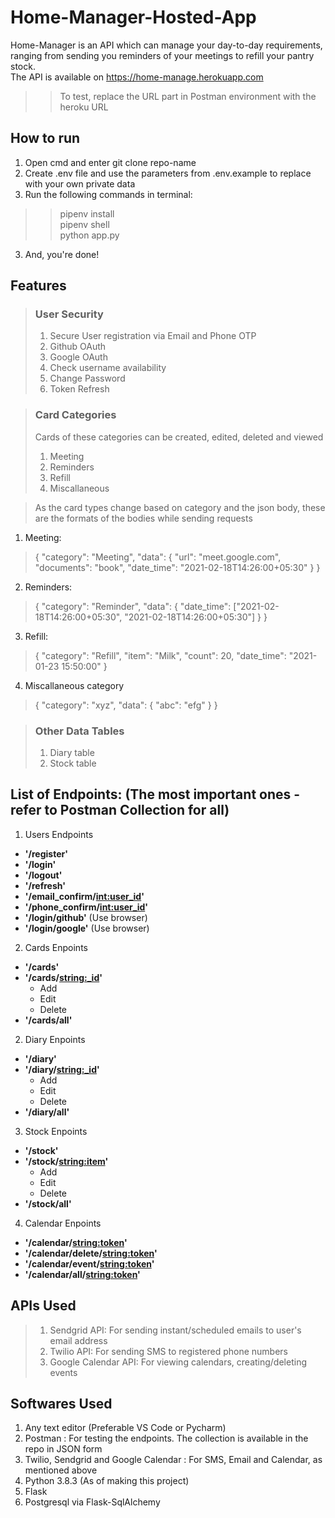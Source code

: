 # Home-Manager-Hosted-App
Home-Manager is an API which can manage your day-to-day requirements, ranging from sending you reminders of your meetings to refill your pantry stock.  
The API is available on https://home-manage.herokuapp.com
 >> To test, replace the URL part in Postman environment with the heroku URL

## How to run
1. Open cmd and enter git clone repo-name
2. Create .env file and use the parameters from .env.example to replace with your own private data
2. Run the following commands in terminal:
  >> pipenv install  
  >> pipenv shell  
  >> python app.py  
3. And, you're done!

## Features
> ### User Security
> 1. Secure User registration via Email and Phone OTP
> 2. Github OAuth
> 3. Google OAuth
> 4. Check username availability
> 5. Change Password
> 6. Token Refresh

> ### Card Categories
> Cards of these categories can be created, edited, deleted and viewed
> 1. Meeting
> 2. Reminders
> 3. Refill
> 4. Miscallaneous

>As the card types change based on category and the json body, these are the formats of the bodies while sending requests

1. Meeting:
>{
> "category": "Meeting",
>    "data": 
>        { "url": "meet.google.com",
>        "documents": "book",
>        "date_time": "2021-02-18T14:26:00+05:30"
>        }
>}

2. Reminders:
>{
>    "category": "Reminder",
>    "data": 
>        { 
>            "date_time": ["2021-02-18T14:26:00+05:30", "2021-02-18T14:26:00+05:30"]
>        }
>}

3. Refill:
>{
>    "category": "Refill",
>    "item": "Milk",
>    "count": 20,
>    "date_time": "2021-01-23 15:50:00"
>}

4. Miscallaneous category
>{
>    "category": "xyz",
>    "data": 
>        { 
>            "abc": "efg"
>        }
>}

> ### Other Data Tables
> 1. Diary table
> 2. Stock table

## List of Endpoints: (The most important ones - refer to Postman Collection for all)
 1. Users Endpoints  
   * __'/register'__  
   * __'/login'__  
   * __'/logout'__  
   * __'/refresh'__  
   * __'/email_confirm/<int:user_id>'__ 
   * __'/phone_confirm/<int:user_id>'__  
   * __'/login/github'__ (Use browser)
   * __'/login/google'__ (Use browser) 

  2. Cards Enpoints 
   * __'/cards'__  
   * __'/cards/<string:_id>'__   
       * Add  
       * Edit  
       * Delete  
   * __'/cards/all'__ 
   
  2. Diary Enpoints 
   * __'/diary'__  
   * __'/diary/<string:_id>'__   
       * Add  
       * Edit  
       * Delete  
   * __'/diary/all'__ 
   
  3. Stock Enpoints 
   * __'/stock'__  
   * __'/stock/<string:item>'__   
       * Add  
       * Edit  
       * Delete  
   * __'/stock/all'__ 
  
  4. Calendar Enpoints 
   * __'/calendar/<string:token>'__   
   * __'/calendar/delete/<string:token>'__  
   * __'/calendar/event/<string:token>'__  
   * __'/calendar/all/<string:token>'__   
   

## APIs Used
> 1. Sendgrid API: For sending instant/scheduled emails to user's email address
> 2. Twilio API: For sending SMS to registered phone numbers
> 3. Google Calendar API: For viewing calendars, creating/deleting events

## Softwares Used
1. Any text editor (Preferable VS Code or Pycharm)
2. Postman : For testing the endpoints. The collection is available in the repo in JSON form
3. Twilio, Sendgrid and Google Calendar : For SMS, Email and Calendar, as mentioned above
4. Python 3.8.3 (As of making this project)
5. Flask
6. Postgresql via Flask-SqlAlchemy


